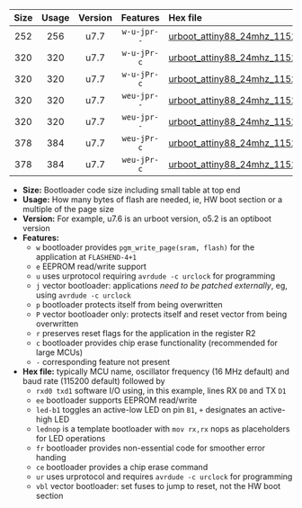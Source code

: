 |Size|Usage|Version|Features|Hex file|
|:-:|:-:|:-:|:-:|:--|
|252|256|u7.7|`w-u-jpr--`|[urboot_attiny88_24mhz_115200bps_rxd7_txd6_ur_vbl.hex](https://raw.githubusercontent.com/stefanrueger/urboot.hex/main/mcus/attiny88/fcpu_24mhz/115200_bps/urboot_attiny88_24mhz_115200bps_rxd7_txd6_ur_vbl.hex)|
|320|320|u7.7|`w-u-jPr-c`|[urboot_attiny88_24mhz_115200bps_rxd7_txd6_led+b0_fr_ce_ur_vbl.hex](https://raw.githubusercontent.com/stefanrueger/urboot.hex/main/mcus/attiny88/fcpu_24mhz/115200_bps/urboot_attiny88_24mhz_115200bps_rxd7_txd6_led+b0_fr_ce_ur_vbl.hex)|
|320|320|u7.7|`w-u-jPr-c`|[urboot_attiny88_24mhz_115200bps_rxd7_txd6_lednop_fr_ce_ur_vbl.hex](https://raw.githubusercontent.com/stefanrueger/urboot.hex/main/mcus/attiny88/fcpu_24mhz/115200_bps/urboot_attiny88_24mhz_115200bps_rxd7_txd6_lednop_fr_ce_ur_vbl.hex)|
|320|320|u7.7|`weu-jpr--`|[urboot_attiny88_24mhz_115200bps_rxd7_txd6_ee_led+b0_ur_vbl.hex](https://raw.githubusercontent.com/stefanrueger/urboot.hex/main/mcus/attiny88/fcpu_24mhz/115200_bps/urboot_attiny88_24mhz_115200bps_rxd7_txd6_ee_led+b0_ur_vbl.hex)|
|320|320|u7.7|`weu-jpr--`|[urboot_attiny88_24mhz_115200bps_rxd7_txd6_ee_lednop_ur_vbl.hex](https://raw.githubusercontent.com/stefanrueger/urboot.hex/main/mcus/attiny88/fcpu_24mhz/115200_bps/urboot_attiny88_24mhz_115200bps_rxd7_txd6_ee_lednop_ur_vbl.hex)|
|378|384|u7.7|`weu-jPr-c`|[urboot_attiny88_24mhz_115200bps_rxd7_txd6_ee_led+b0_fr_ce_ur_vbl.hex](https://raw.githubusercontent.com/stefanrueger/urboot.hex/main/mcus/attiny88/fcpu_24mhz/115200_bps/urboot_attiny88_24mhz_115200bps_rxd7_txd6_ee_led+b0_fr_ce_ur_vbl.hex)|
|378|384|u7.7|`weu-jPr-c`|[urboot_attiny88_24mhz_115200bps_rxd7_txd6_ee_lednop_fr_ce_ur_vbl.hex](https://raw.githubusercontent.com/stefanrueger/urboot.hex/main/mcus/attiny88/fcpu_24mhz/115200_bps/urboot_attiny88_24mhz_115200bps_rxd7_txd6_ee_lednop_fr_ce_ur_vbl.hex)|

- **Size:** Bootloader code size including small table at top end
- **Usage:** How many bytes of flash are needed, ie, HW boot section or a multiple of the page size
- **Version:** For example, u7.6 is an urboot version, o5.2 is an optiboot version
- **Features:**
  + `w` bootloader provides `pgm_write_page(sram, flash)` for the application at `FLASHEND-4+1`
  + `e` EEPROM read/write support
  + `u` uses urprotocol requiring `avrdude -c urclock` for programming
  + `j` vector bootloader: applications *need to be patched externally*, eg, using `avrdude -c urclock`
  + `p` bootloader protects itself from being overwritten
  + `P` vector bootloader only: protects itself and reset vector from being overwritten
  + `r` preserves reset flags for the application in the register R2
  + `c` bootloader provides chip erase functionality (recommended for large MCUs)
  + `-` corresponding feature not present
- **Hex file:** typically MCU name, oscillator frequency (16 MHz default) and baud rate (115200 default) followed by
  + `rxd0 txd1` software I/O using, in this example, lines RX `D0` and TX `D1`
  + `ee` bootloader supports EEPROM read/write
  + `led-b1` toggles an active-low LED on pin `B1`, `+` designates an active-high LED
  + `lednop` is a template bootloader with `mov rx,rx` nops as placeholders for LED operations
  + `fr` bootloader provides non-essential code for smoother error handing
  + `ce` bootloader provides a chip erase command
  + `ur` uses urprotocol and requires `avrdude -c urclock` for programming
  + `vbl` vector bootloader: set fuses to jump to reset, not the HW boot section
